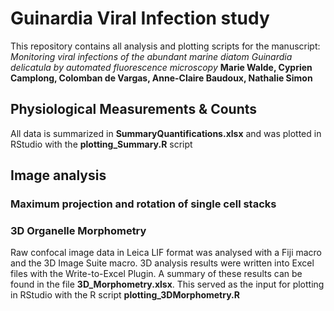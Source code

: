 # Guinardia Viral Infection study
This repository contains all analysis and plotting scripts for the manuscript:
*Monitoring viral infections of the abundant marine diatom Guinardia delicatula by automated fluorescence microscopy* 
**Marie Walde, Cyprien Camplong, Colomban de Vargas, Anne-Claire Baudoux, Nathalie Simon**

## Physiological Measurements & Counts
All data is summarized in **SummaryQuantifications.xlsx** and was plotted in RStudio with the **plotting_Summary.R** script

## Image analysis
### Maximum projection and rotation of single cell stacks

### 3D Organelle Morphometry
Raw confocal image data in Leica LIF format was analysed with a Fiji macro and the 3D Image Suite macro.
3D analysis results were written into Excel files with the Write-to-Excel Plugin. A summary of these results can be found in the file **3D_Morphometry.xlsx**. This served as the input for plotting in RStudio with the R script **plotting_3DMorphometry.R**
